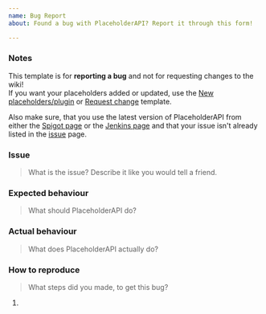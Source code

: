 ```yaml
---
name: Bug Report  
about: Found a bug with PlaceholderAPI? Report it through this form!

---
```


[New placeholders/plugin]: https://github.com/PlaceholderAPI/PlaceholderAPI/issues/new?template=feature_request.md
[Request change]: https://github.com/PlaceholderAPI/PlaceholderAPI/issues/new?template=change_request.md
[Spigot page]: https://www.spigotmc.org/resources/6245/
[Jenkins page]: http://ci.extendedclip.com/job/PlaceholderAPI/
[issue]: https://github.com/PlaceholderAPI/PlaceholderAPI/issues

### Notes
This template is for **reporting a bug** and not for requesting changes to the wiki!  
If you want your placeholders added or updated, use the [New placeholders/plugin] or [Request change] template.

Also make sure, that you use the latest version of PlaceholderAPI from either the [Spigot page] or the [Jenkins page] and that your 
issue isn't already listed in the [issue] page.

### Issue
> What is the issue? Describe it like you would tell a friend.
<!-- Please type below this like -->


### Expected behaviour
> What should PlaceholderAPI do?
<!-- Please type below this like -->


### Actual behaviour
> What does PlaceholderAPI actually do?
<!-- Please type below this like -->


### How to reproduce
> What steps did you made, to get this bug?
<!-- Please type below this like -->
1. 
